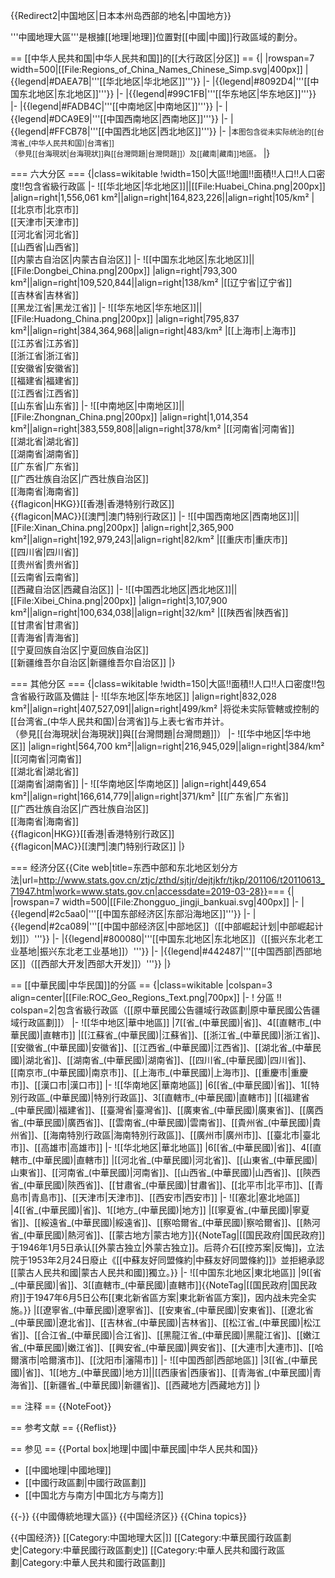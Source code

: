 {{Redirect2|中国地区|日本本州岛西部的地名|中国地方}}

'''中國地理大區'''是根據[[地理|地理]]位置對[[中國|中國]]行政區域的劃分。

== [[中华人民共和国|中华人民共和国]]的[[大行政区|分区]] ==
{|
|rowspan=7 width=500|[[File:Regions_of_China_Names_Chinese_Simp.svg|400px]]
|{{legend|#DAEA7B|'''[[华北地区|华北地区]]'''}}
|-
|{{legend|#8092D4|'''[[中国东北地区|东北地区]]'''}}
|-
|{{legend|#99C1FB|'''[[华东地区|华东地区]]'''}}
|-
|{{legend|#FADB4C|'''[[中南地区|中南地区]]'''}}
|-
|{{legend|#DCA9E9|'''[[中国西南地区|西南地区]]'''}}
|-
|{{legend|#FFCB78|'''[[中国西北地区|西北地区]]'''}}
|-
|<small>本图包含從未实际统治的[[台湾省_(中华人民共和国)|台湾省]]<br>（參見[[台海現狀|台海現狀]]與[[台灣問題|台灣問題]]）及[[藏南|藏南]]地區。</small>
|}

=== 六大分区 ===
{|class=wikitable
!width=150|大區!!地圖!!面積!!人口!!人口密度!!包含省級行政區
|-
![[华北地区|华北地区]]||[[File:Huabei_China.png|200px]]
|align=right|1,556,061 km²||align=right|164,823,226||align=right|105/km²
|[[北京市|北京市]]<br>[[天津市|天津市]]<br>[[河北省|河北省]]<br>[[山西省|山西省]]<br>[[内蒙古自治区|内蒙古自治区]]
|-
![[中国东北地区|东北地区]]||[[File:Dongbei_China.png|200px]]
|align=right|793,300 km²||align=right|109,520,844||align=right|138/km²
|[[辽宁省|辽宁省]]<br>[[吉林省|吉林省]]<br>[[黑龙江省|黑龙江省]]
|-
![[华东地区|华东地区]]||[[File:Huadong_China.png|200px]]
|align=right|795,837 km²||align=right|384,364,968||align=right|483/km²
|[[上海市|上海市]]<br>[[江苏省|江苏省]]<br>[[浙江省|浙江省]]<br>[[安徽省|安徽省]]<br>[[福建省|福建省]]<br>[[江西省|江西省]]<br>[[山东省|山东省]]
|-
![[中南地区|中南地区]]||[[File:Zhongnan_China.png|200px]]
|align=right|1,014,354 km²||align=right|383,559,808||align=right|378/km²
|[[河南省|河南省]]<br>[[湖北省|湖北省]]<br>[[湖南省|湖南省]]<br>[[广东省|广东省]]<br>[[广西壮族自治区|广西壮族自治区]]<br>[[海南省|海南省]]<br>{{flagicon|HKG}}[[香港|香港特别行政区]]<br>{{flagicon|MAC}}[[澳門|澳门特别行政区]]
|-
![[中国西南地区|西南地区]]||[[File:Xinan_China.png|200px]]
|align=right|2,365,900 km²||align=right|192,979,243||align=right|82/km²
|[[重庆市|重庆市]]<br>[[四川省|四川省]]<br>[[贵州省|贵州省]]<br>[[云南省|云南省]]<br>[[西藏自治区|西藏自治区]]
|-
![[中国西北地区|西北地区]]||[[File:Xibei_China.png|200px]]
|align=right|3,107,900 km²||align=right|100,634,038||align=right|32/km²
|[[陕西省|陕西省]]<br>[[甘肃省|甘肃省]]<br>[[青海省|青海省]]<br>[[宁夏回族自治区|宁夏回族自治区]]<br>[[新疆维吾尔自治区|新疆维吾尔自治区]]
|}

=== 其他分区 ===
{|class=wikitable
!width=150|大區!!面積!!人口!!人口密度!!包含省級行政區及備註
|-
![[华东地区|华东地区]]
|align=right|832,028 km²||align=right|407,527,091||align=right|499/km²
|将從未实际管轄或控制的[[台湾省_(中华人民共和国)|台湾省]]与上表七省市并计。<br>（參見[[台海現狀|台海現狀]]與[[台灣問題|台灣問題]]）
|-
![[华中地区|华中地区]]
|align=right|564,700 km²||align=right|216,945,029||align=right|384/km²
|[[河南省|河南省]]<br>[[湖北省|湖北省]]<br>[[湖南省|湖南省]]
|-
![[华南地区|华南地区]]
|align=right|449,654 km²||align=right|166,614,779||align=right|371/km²
|[[广东省|广东省]]<br>[[广西壮族自治区|广西壮族自治区]]<br>[[海南省|海南省]]<br>{{flagicon|HKG}}[[香港|香港特别行政区]]<br>{{flagicon|MAC}}[[澳門|澳门特别行政区]]
|}

=== 经济分区<ref>{{Cite web|title=东西中部和东北地区划分方法|url=http://www.stats.gov.cn/ztjc/zthd/sjtjr/dejtjkfr/tjkp/201106/t20110613_71947.htm|work=www.stats.gov.cn|accessdate=2019-03-28}}</ref>===
{|
|rowspan=7 width=500|[[File:Zhongguo_jingji_bankuai.svg|400px]]
|-
|{{legend|#2c5aa0|'''[[中国东部经济区|东部沿海地区]]'''}}
|-
|{{legend|#2ca089|'''[[中国中部经济区|中部地区]]（[[中部崛起计划|中部崛起计划]]）'''}}
|-
|{{legend|#800080|'''[[中国东北地区|东北地区]]（[[振兴东北老工业基地|振兴东北老工业基地]]）'''}}
|-
|{{legend|#442487|'''[[中国西部|西部地区]]（[[西部大开发|西部大开发]]）'''}}
|}

== [[中華民國|中华民国]]的分區 ==
{|class=wikitable
|colspan=3 align=center|[[File:ROC_Geo_Regions_Text.png|700px]]
|-
! 分區 !! colspan=2|包含省級行政區（[[原中華民國公告疆域行政區劃|原中華民國公告疆域行政區劃]]）
|-
![[华中地区|華中地區]]
|7[[省_(中華民國)|省]]、4[[直轄市_(中華民國)|直轄市]]
|[[江蘇省_(中華民國)|江蘇省]]、[[浙江省_(中華民國)|浙江省]]、[[安徽省_(中華民國)|安徽省]]、[[江西省_(中華民國)|江西省]]、[[湖北省_(中華民國)|湖北省]]、[[湖南省_(中華民國)|湖南省]]、[[四川省_(中華民國)|四川省]]、[[南京市_(中華民國)|南京市]]、[[上海市_(中華民國)|上海市]]、[[重慶市|重慶市]]、[[漢口市|漢口市]]
|-
![[华南地区|華南地區]]
|6[[省_(中華民國)|省]]、1[[特別行政區_(中華民國)|特別行政區]]、3[[直轄市_(中華民國)|直轄市]]
|[[福建省_(中華民國)|福建省]]、[[臺灣省|臺灣省]]、[[廣東省_(中華民國)|廣東省]]、[[廣西省_(中華民國)|廣西省]]、[[雲南省_(中華民國)|雲南省]]、[[貴州省_(中華民國)|貴州省]]、[[海南特別行政區|海南特別行政區]]、[[廣州市|廣州市]]、[[臺北市|臺北市]]、[[高雄市|高雄市]]
|-
![[华北地区|華北地區]]
|6[[省_(中華民國)|省]]、4[[直轄市_(中華民國)|直轄市]]
|[[河北省_(中華民國)|河北省]]、[[山東省_(中華民國)|山東省]]、[[河南省_(中華民國)|河南省]]、[[山西省_(中華民國)|山西省]]、[[陝西省_(中華民國)|陝西省]]、[[甘肅省_(中華民國)|甘肅省]]、[[北平市|北平市]]、[[青島市|青島市]]、[[天津市|天津市]]、[[西安市|西安市]]
|-
![[塞北|塞北地區]]
|4[[省_(中華民國)|省]]、1[[地方_(中華民國)|地方]]
|[[寧夏省_(中華民國)|寧夏省]]、[[綏遠省_(中華民國)|綏遠省]]、[[察哈爾省_(中華民國)|察哈爾省]]、[[熱河省_(中華民國)|熱河省]]、[[蒙古地方|蒙古地方]]{{NoteTag|[[国民政府|国民政府]]于1946年1月5日承认[[外蒙古独立|外蒙古独立]]。后蒋介石[[控苏案|反悔]]，立法院于1953年2月24日廢止《[[中蘇友好同盟條約|中蘇友好同盟條約]]》並拒絕承認[[蒙古人民共和國|蒙古人民共和國]]獨立。}}
|-
![[中国东北地区|東北地區]]
|9[[省_(中華民國)|省]]、3[[直轄市_(中華民國)|直轄市]]{{NoteTag|[[国民政府|国民政府]]于1947年6月5日公布[[東北新省區方案|東北新省區方案]]，因内战未完全实施。}}
|[[遼寧省_(中華民國)|遼寧省]]、[[安東省_(中華民國)|安東省]]、[[遼北省_(中華民國)|遼北省]]、[[吉林省_(中華民國)|吉林省]]、[[松江省_(中華民國)|松江省]]、[[合江省_(中華民國)|合江省]]、[[黑龍江省_(中華民國)|黑龍江省]]、[[嫩江省_(中華民國)|嫩江省]]、[[興安省_(中華民國)|興安省]]、[[大連市|大連市]]、[[哈爾濱市|哈爾濱市]]、[[沈阳市|瀋陽市]]
|-
![[中国西部|西部地區]]
|3[[省_(中華民國)|省]]、1[[地方_(中華民國)|地方]]||[[西康省|西康省]]、[[青海省_(中華民國)|青海省]]、[[新疆省_(中華民國)|新疆省]]、[[西藏地方|西藏地方]]
|}

== 注释 ==
{{NoteFoot}}

== 参考文献 ==
{{Reflist}}

== 参见 ==
{{Portal box|地理|中國|中華民國|中华人民共和国}}
* [[中國地理|中國地理]]
* [[中國行政區劃|中國行政區劃]]
* [[中国北方与南方|中国北方与南方]]

{{-}}
{{中國傳統地理大區}}
{{中国经济区}}
{{China topics}}

{{中国经济}}
[[Category:中国地理大区|]]
[[Category:中華民國行政區劃史|Category:中華民國行政區劃史]]
[[Category:中華人民共和國行政區劃|Category:中華人民共和國行政區劃]]